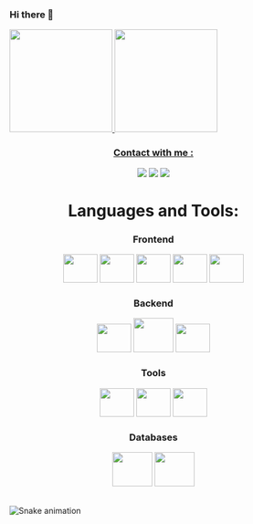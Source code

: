 ### Hi there 👋



<div display="flex">
<a href="https://github.com/rogervalentim">
 <img height="180em" src="https://github-readme-stats.vercel.app/api?username=rogervalentim&show_icons=true&theme=tokyonight"/> 
 <img height="180em" src="https://github-readme-stats.vercel.app/api/top-langs/?username=rogervalentim&layout=compact&theme=tokyonight"/>

</div>

<h3 align="center" color="#6295D9" >Contact with me :</h3>
<div align="center">
<a href = "valentim.roger33@gmail.com"><img src="https://img.shields.io/badge/Gmail-D14836?style=for-the-badge&logo=gmail&logoColor=white" target="_blank"></a>
<a href="https://www.linkedin.com/in/rogervalentim33/" target="_blank"><img src="https://img.shields.io/badge/-LinkedIn-%230077B5?style=for-the-badge&logo=linkedin&logoColor=white" target="_blank"></a>   
<a href="https://wa.me/19994088614" target="_blank"><img src="https://img.shields.io/badge/-whatsapp-%228B22?style=for-the-badge&logo=whatsapp&logoColor=white" target="_blank"></a>   
</div>


<h1 align="center">Languages and Tools:</h1>
<div display="flex">
 
<h3 align="center">Frontend</h3>
<div align="center">
<img src="https://cdn.jsdelivr.net/gh/devicons/devicon/icons/html5/html5-original.svg" width="60" height="50" />
<img src="https://cdn.jsdelivr.net/gh/devicons/devicon/icons/css3/css3-original.svg" width="60" height="50" />
<img src="https://cdn.jsdelivr.net/gh/devicons/devicon/icons/javascript/javascript-original.svg" width="60" height="50" />
<img src="https://cdn.jsdelivr.net/gh/devicons/devicon/icons/react/react-original.svg" width="60" height="50" />
<img src="https://cdn.jsdelivr.net/gh/devicons/devicon/icons/tailwindcss/tailwindcss-plain.svg" width="60" height="50" />  
</div>
 

<h3 align="center">Backend</h3>
<div align="center">
<img src="https://cdn.jsdelivr.net/gh/devicons/devicon/icons/nodejs/nodejs-original.svg" width="60" height="50" />
<img src="https://cdn.jsdelivr.net/gh/devicons/devicon/icons/express/express-original-wordmark.svg" width="70" height="60" />
<img src="https://cdn.jsdelivr.net/gh/devicons/devicon/icons/typescript/typescript-original.svg" width="60" height="50" />
</div>

<h3 align="center">Tools</h3>
<div align="center">
<img src="https://cdn.jsdelivr.net/gh/devicons/devicon/icons/visualstudio/visualstudio-plain.svg" width="60" height="50" />
<img src="https://cdn.jsdelivr.net/gh/devicons/devicon/icons/git/git-original.svg"  width="60" height="50" />
<img src="https://cdn.jsdelivr.net/gh/devicons/devicon/icons/figma/figma-original.svg" width="60" height="50" />
</div>

<div align="center">
<h3 align="center">Databases</h3>
<img src="https://cdn.jsdelivr.net/gh/devicons/devicon/icons/mongodb/mongodb-original.svg" width="70" height="60" />
<img src="https://cdn.jsdelivr.net/gh/devicons/devicon/icons/mysql/mysql-plain.svg" width="70" height="60"/>
</div>


</br>

  ![Snake animation](https://github.com/rogervalentim/rogervalentim/blob/output/github-contribution-grid-snake.svg) 
 
